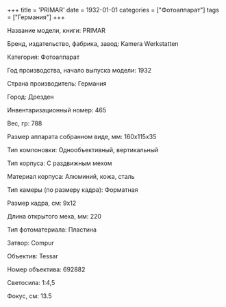+++
title = 'PRIMAR'
date = 1932-01-01
categories = ["Фотоаппарат"]
tags = ["Германия"]
+++

Название модели, книги: PRIMAR

Бренд, издательство, фабрика, завод: Kamera Werkstatten

Категория: Фотоаппарат

Год производства, начало выпуска модели: 1932

Страна производитель: Германия

Город: Дрезден

Инвентаризационный номер: 465

Вес, гр: 788

Размер аппарата  собранном виде, мм: 160x115x35

Тип компоновки: Однообъективный, вертикальный

Тип корпуса: С раздвижным мехом

Материал корпуса: Алюминий, кожа, сталь

Тип камеры (по размеру кадра): Форматная

Размер кадра, см: 9x12

Длина открытого меха, мм: 220

Тип фотоматериала: Пластина

Затвор: Compur

Объектив: Tessar

Номер объектива: 692882

Светосила: 1:4,5

Фокус, см: 13.5

